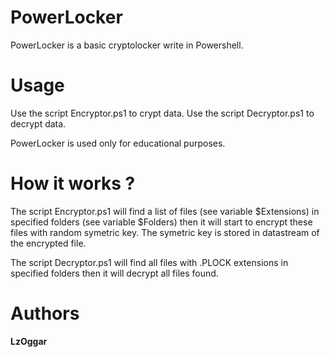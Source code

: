 # PowerLocker
PowerLocker is a basic cryptolocker write in Powershell.

# Usage
Use the script Encryptor.ps1 to crypt data.
Use the script Decryptor.ps1 to decrypt data.

PowerLocker is used only for educational purposes.

# How it works ?
The script Encryptor.ps1 will find a list of files (see variable $Extensions) in specified folders (see variable $Folders) then it will start to encrypt these files with random symetric key. The symetric key is stored in datastream of the encrypted file.

The script Decryptor.ps1 will find all files with .PLOCK extensions in specified folders then it will decrypt all files found.

# Authors
**LzOggar**
